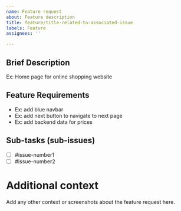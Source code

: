 ```yaml
---
name: Feature request
about: Feature description
title: feature/title-related-to-associated-issue
labels: Feature
assignees: ''

---
```


## Brief Description
Ex: Home page for online shopping website

## Feature Requirements
-  Ex: add blue navbar
-  Ex: add next button to navigate to next page
-  Ex: add backend data for prices

## Sub-tasks (sub-issues)
- [ ] #issue-number1
- [ ] #issue-number2

# Additional context
Add any other context or screenshots about the feature request here.
